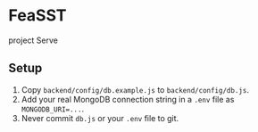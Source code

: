 # FeaSST
project Serve

## Setup

1. Copy `backend/config/db.example.js` to `backend/config/db.js`.
2. Add your real MongoDB connection string in a `.env` file as `MONGODB_URI=...`.
3. Never commit `db.js` or your `.env` file to git.
